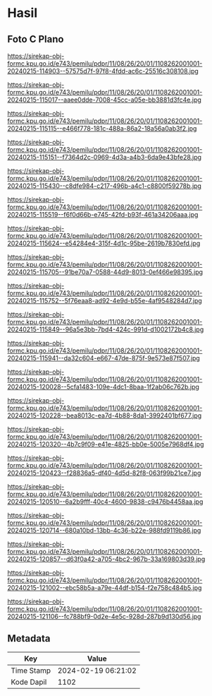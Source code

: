 # Hasil

## Foto C Plano

https://sirekap-obj-formc.kpu.go.id/e743/pemilu/pdpr/11/08/26/20/01/1108262001001-20240215-114903--57575d7f-97f8-4fdd-ac6c-25516c308108.jpg

https://sirekap-obj-formc.kpu.go.id/e743/pemilu/pdpr/11/08/26/20/01/1108262001001-20240215-115017--aaee0dde-7008-45cc-a05e-bb3881d3fc4e.jpg

https://sirekap-obj-formc.kpu.go.id/e743/pemilu/pdpr/11/08/26/20/01/1108262001001-20240215-115115--e466f778-181c-488a-86a2-18a56a0ab3f2.jpg

https://sirekap-obj-formc.kpu.go.id/e743/pemilu/pdpr/11/08/26/20/01/1108262001001-20240215-115151--f7364d2c-0969-4d3a-a4b3-6da9e43bfe28.jpg

https://sirekap-obj-formc.kpu.go.id/e743/pemilu/pdpr/11/08/26/20/01/1108262001001-20240215-115430--c8dfe984-c217-496b-a4c1-c8800f59278b.jpg

https://sirekap-obj-formc.kpu.go.id/e743/pemilu/pdpr/11/08/26/20/01/1108262001001-20240215-115519--f6f0d66b-e745-42fd-b93f-461a34206aaa.jpg

https://sirekap-obj-formc.kpu.go.id/e743/pemilu/pdpr/11/08/26/20/01/1108262001001-20240215-115624--e54284e4-315f-4d1c-95be-2619b7830efd.jpg

https://sirekap-obj-formc.kpu.go.id/e743/pemilu/pdpr/11/08/26/20/01/1108262001001-20240215-115705--91be70a7-0588-44d9-8013-0ef466e98395.jpg

https://sirekap-obj-formc.kpu.go.id/e743/pemilu/pdpr/11/08/26/20/01/1108262001001-20240215-115752--5f76eaa8-ad92-4e9d-b55e-4af9548284d7.jpg

https://sirekap-obj-formc.kpu.go.id/e743/pemilu/pdpr/11/08/26/20/01/1108262001001-20240215-115849--96a5e3bb-7bd4-424c-991d-d1002172b4c8.jpg

https://sirekap-obj-formc.kpu.go.id/e743/pemilu/pdpr/11/08/26/20/01/1108262001001-20240215-115941--da32c604-e667-47de-875f-9e573e87f507.jpg

https://sirekap-obj-formc.kpu.go.id/e743/pemilu/pdpr/11/08/26/20/01/1108262001001-20240215-120028--5cfa1483-109e-4dc1-8baa-1f2ab06c762b.jpg

https://sirekap-obj-formc.kpu.go.id/e743/pemilu/pdpr/11/08/26/20/01/1108262001001-20240215-120228--bea8013c-ea7d-4b88-8da1-3992401bf677.jpg

https://sirekap-obj-formc.kpu.go.id/e743/pemilu/pdpr/11/08/26/20/01/1108262001001-20240215-120320--4b7c9f09-e41e-4825-bb0e-5005e7968df4.jpg

https://sirekap-obj-formc.kpu.go.id/e743/pemilu/pdpr/11/08/26/20/01/1108262001001-20240215-120423--f28836a5-df40-4d5d-82f8-063f99b21ce7.jpg

https://sirekap-obj-formc.kpu.go.id/e743/pemilu/pdpr/11/08/26/20/01/1108262001001-20240215-120510--6a2b9fff-40c4-4600-9838-c9476b4458aa.jpg

https://sirekap-obj-formc.kpu.go.id/e743/pemilu/pdpr/11/08/26/20/01/1108262001001-20240215-120714--680a10bd-13bb-4c36-b22e-988fd9119b86.jpg

https://sirekap-obj-formc.kpu.go.id/e743/pemilu/pdpr/11/08/26/20/01/1108262001001-20240215-120857--d63f0a42-a705-4bc2-967b-33a169803d39.jpg

https://sirekap-obj-formc.kpu.go.id/e743/pemilu/pdpr/11/08/26/20/01/1108262001001-20240215-121002--ebc58b5a-a79e-44df-b154-f2e758c484b5.jpg

https://sirekap-obj-formc.kpu.go.id/e743/pemilu/pdpr/11/08/26/20/01/1108262001001-20240215-121106--fc788bf9-0d2e-4e5c-928d-287b9d130d56.jpg


## Metadata

| Key        | Value               |
| ---------- | ------------------- |
| Time Stamp | 2024-02-19 06:21:02 |
| Kode Dapil | 1102                |



